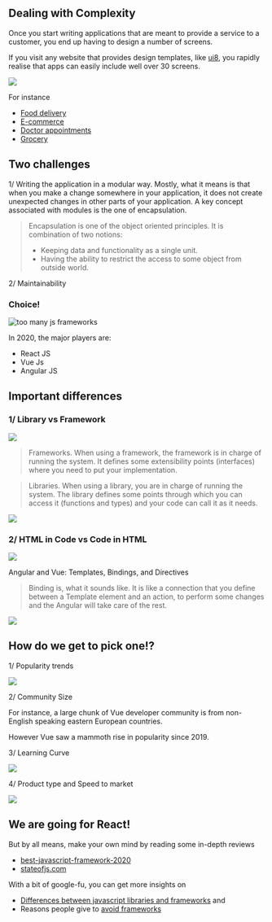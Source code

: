 

## Dealing with Complexity

Once you start writing applications that are meant to provide a service to a customer, you end up having to design a number of screens.

If you visit any website that provides design templates, like [ui8](https://ui8.net/), you rapidly realise that apps can easily include well over 30 screens.

![](http://clients.widged.com/hackyourfuture/assets/shop-screens.png)

For instance

- [Food delivery](https://ui8.net/noansa-studio/products/foody---food-delivery-ui-kit)
- [E-commerce](https://ui8.net/dimoui/products/siadagang-ecommerce-ui-kit)
- [Doctor appointments](https://ui8.net/tickbird/products/bdoctor-appfor-doctor-ui-kit)
- [Grocery](https://ui8.net/ui-machines/products/g-shop-grocery-app-ui-kit)

## Two challenges

1/ Writing the application in a modular way. Mostly, what it means is that when you make a change somewhere in your application, it does not create unexpected changes in other parts of your application. A key concept associated with modules is the one of encapsulation.

> Encapsulation is one of the object oriented principles. It is combination of two notions:
>
> - Keeping data and functionality as a single unit.
> - Having the ability to restrict the access to some object from outside world.

2/ Maintainability

### Choice!

![too many js frameworks](https://miro.medium.com/max/1100/1*Q2t-jgIzVx_w1Cyy1YlbNw.png)

In 2020, the major players are:

- React JS
- Vue Js
- Angular JS

## Important differences

### 1/ Library vs Framework

![](https://pbs.twimg.com/media/Ej8EWXXU4AACy52?format=jpg&name=medium)

> Frameworks. When using a framework, the framework is in charge of running the system. It defines some extensibility points (interfaces) where you need to put your implementation.

> Libraries. When using a library, you are in charge of running the system. The library defines some points through which you can access it (functions and types) and your code can call it as it needs.

![](https://static1.squarespace.com/static/536be213e4b0098a764a0244/t/5380e8ace4b0d3b0ecca0650/1400957100989/library_vs_framework.png)

### 2/ HTML in Code vs Code in HTML

![](http://clients.widged.com/hackyourfuture/assets/jsx-vs-template.png)

Angular and Vue: Templates, Bindings, and Directives

> Binding is, what it sounds like. It is like a connection that you define between a Template element and an action, to perform some changes and the Angular will take care of the rest.

![](http://clients.widged.com/hackyourfuture/assets/directives.png)

## How do we get to pick one!?

1/ Popularity trends

![](https://res.cloudinary.com/practicaldev/image/fetch/s--odmGMyDT--/c_limit%2Cf_auto%2Cfl_progressive%2Cq_auto%2Cw_880/https://dev-to-uploads.s3.amazonaws.com/i/stmx00kgdw6nq0w5q29r.png)

2/ Community Size

For instance, a large chunk of Vue developer community is from non-English speaking eastern European countries.

However Vue saw a mammoth rise in popularity since 2019.

3/ Learning Curve

![](https://academind.com/static/ca99acca1313bd7ef0917a2870fc3c6f/e5166/angular-react-vue-learning-curve.jpg)

4/ Product type and Speed to market

![](https://www.sphinx-solution.com/blog/wp-content/uploads/2019/05/angular-react-vue_table.jpg)

## We are going for React!

But by all means, make your own mind by reading some in-depth reviews

- [best-javascript-framework-2020](https://www.lambdatest.com/blog/best-javascript-framework-2020/)
- [stateofjs.com](https://2019.stateofjs.com/)

With a bit of google-fu, you can get more insights on

- [Differences between javascript libraries and frameworks](https://medium.com/better-programming/libraries-vs-frameworks-whats-the-difference-5f28c53dcffe) and
- Reasons people give to [avoid frameworks](http://tomasp.net/blog/2015/library-frameworks/)
